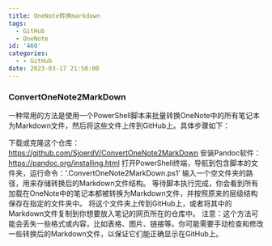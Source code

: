 ```yaml
---
title: OneNote转换markdown
tags:
  - GitHub
  - OneNote
id: '460'
categories:
  - - GitHub
date: 2023-03-17 21:50:00
---
```


### ConvertOneNote2MarkDown
一种常用的方法是使用一个PowerShell脚本来批量转换OneNote中的所有笔记本为Markdown文件，然后将这些文件上传到GitHub上。具体步骤如下：

下载或克隆这个仓库：https://github.com/SjoerdV/ConvertOneNote2MarkDown
安装Pandoc软件：https://pandoc.org/installing.html
打开PowerShell终端，导航到包含脚本的文件夹，运行命令：‘.ConvertOneNote2MarkDown.ps1’
输入一个空文件夹的路径，用来存储转换后的Markdown文件结构。
等待脚本执行完成，你会看到所有加载在OneNote中的笔记本都被转换为Markdown文件，并按照原来的层级结构保存在指定的文件夹中。
将这个文件夹上传到GitHub上，或者将其中的Markdown文件复制到你想要放入笔记的网页所在的仓库中。
注意：这个方法可能会丢失一些格式或内容，比如表格、图片、链接等。你可能需要手动检查和修改一些转换后的Markdown文件，以保证它们能正确显示在GitHub上。